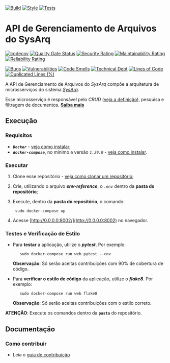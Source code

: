 [![Build](https://github.com/fga-eps-mds/2021.2-SysArq-Archives/workflows/Compilação/badge.svg)](https://github.com/fga-eps-mds/2021.2-SysArq-Archives/actions/workflows/build.yml)
[![Style](https://github.com/fga-eps-mds/2021.2-SysArq-Archives/workflows/Estilo/badge.svg)](https://github.com/fga-eps-mds/2021.2-SysArq-Archives/actions/workflows/style.yml)
[![Tests](https://github.com/fga-eps-mds/2021.2-SysArq-Archives/workflows/Testes/badge.svg)](https://github.com/fga-eps-mds/2021.2-SysArq-Archives/actions/workflows/test.yml)

# API de Gerenciamento de Arquivos do SysArq

[![codecov](https://codecov.io/gh/fga-eps-mds/2021.2-SysArq-Archives/branch/main/graph/badge.svg?token=63NX5KPYRZ)](https://codecov.io/gh/fga-eps-mds/2021.2-SysArq-Archives)
[![Quality Gate Status](https://sonarcloud.io/api/project_badges/measure?project=fga-eps-mds_2021.2-SysArq-Archives&metric=alert_status)](https://sonarcloud.io/summary/new_code?id=fga-eps-mds_2021.2-SysArq-Archives)
[![Security Rating](https://sonarcloud.io/api/project_badges/measure?project=fga-eps-mds_2021.2-SysArq-Archives&metric=security_rating)](https://sonarcloud.io/summary/new_code?id=fga-eps-mds_2021.2-SysArq-Archives)
[![Maintainability Rating](https://sonarcloud.io/api/project_badges/measure?project=fga-eps-mds_2021.2-SysArq-Archives&metric=sqale_rating)](https://sonarcloud.io/summary/new_code?id=fga-eps-mds_2021.2-SysArq-Archives)
[![Reliability Rating](https://sonarcloud.io/api/project_badges/measure?project=fga-eps-mds_2021.2-SysArq-Archives&metric=reliability_rating)](https://sonarcloud.io/summary/new_code?id=fga-eps-mds_2021.2-SysArq-Archives)

[![Bugs](https://sonarcloud.io/api/project_badges/measure?project=fga-eps-mds_2021.2-SysArq-Archives&metric=bugs)](https://sonarcloud.io/summary/new_code?id=fga-eps-mds_2021.2-SysArq-Archives)
[![Vulnerabilities](https://sonarcloud.io/api/project_badges/measure?project=fga-eps-mds_2021.2-SysArq-Archives&metric=vulnerabilities)](https://sonarcloud.io/summary/new_code?id=fga-eps-mds_2021.2-SysArq-Archives)
[![Code Smells](https://sonarcloud.io/api/project_badges/measure?project=fga-eps-mds_2021.2-SysArq-Archives&metric=code_smells)](https://sonarcloud.io/summary/new_code?id=fga-eps-mds_2021.2-SysArq-Archives)
[![Technical Debt](https://sonarcloud.io/api/project_badges/measure?project=fga-eps-mds_2021.2-SysArq-Archives&metric=sqale_index)](https://sonarcloud.io/summary/new_code?id=fga-eps-mds_2021.2-SysArq-Archives)
[![Lines of Code](https://sonarcloud.io/api/project_badges/measure?project=fga-eps-mds_2021.2-SysArq-Archives&metric=ncloc)](https://sonarcloud.io/summary/new_code?id=fga-eps-mds_2021.2-SysArq-Archives)
[![Duplicated Lines (%)](https://sonarcloud.io/api/project_badges/measure?project=fga-eps-mds_2021.2-SysArq-Archives&metric=duplicated_lines_density)](https://sonarcloud.io/summary/new_code?id=fga-eps-mds_2021.2-SysArq-Archives)

A API de Gerenciamento de Arquivos do *SysArq* compõe a arquitetura de microsserviços do sistema *[SysArq](https://fga-eps-mds.github.io/2021-2-SysArq-Doc/)*.

Esse microsserviço é responsável pelo *CRUD* ([veja a definição](https://developer.mozilla.org/pt-BR/docs/Glossary/CRUD)), pesquisa e filtragem de documentos. **[Saiba mais](https://fga-eps-mds.github.io/2021-2-SysArq-Doc/documentation/)**

## Execução

### Requisitos
 - ***`Docker`*** - [veja como instalar](https://docs.docker.com/engine/install/);
 - ***`docker-compose`***, no mínimo a versão *`1.29.0`* - [veja como instalar](https://docs.docker.com/compose/install/).

### Executar

1. Clone esse repositório - [veja como clonar um repositório](https://docs.github.com/pt/github/creating-cloning-and-archiving-repositories/cloning-a-repository-from-github/cloning-a-repository);

2. Crie, utilizando o arquivo ***env-reference***, o *`.env`* dentro da **pasta do repositório**;

3. Execute, dentro da **pasta do repositório**, o comando:
   ```
    sudo docker-compose up
   ```

4. Acesse [http://0.0.0.0:8002/](http://0.0.0.0:8002) no navegador. 

### Testes e Verificação de Estilo

-  Para **testar** a aplicação, utilize o ***pytest***. Por exemplo:
   ```
      sudo docker-compose run web pytest --cov
   ```
   **Observação**: Só serão aceitas contribuições com 90% de cobertura de código.

- Para **verificar o estilo de código** da aplicação, utilize o ***flake8***. Por exemplo:
   ```
      sudo docker-compose run web flake8
   ```
   **Observação**: Só serão aceitas contribuições com o estilo correto.

**ATENÇÃO**: Execute os comandos dentro da **`pasta`** do repositório.

## Documentação

### Como contribuir

- Leia o [guia de contribuição](CONTRIBUTING.md)
